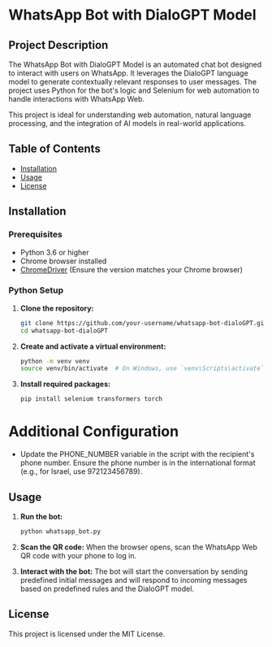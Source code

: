 # WhatsApp Bot with DialoGPT Model

## Project Description

The WhatsApp Bot with DialoGPT Model is an automated chat bot designed to interact with users on WhatsApp. It leverages the DialoGPT language model to generate contextually relevant responses to user messages. The project uses Python for the bot's logic and Selenium for web automation to handle interactions with WhatsApp Web.

This project is ideal for understanding web automation, natural language processing, and the integration of AI models in real-world applications.

## Table of Contents
- [Installation](#installation)
- [Usage](#usage)
- [License](#license)

## Installation

### Prerequisites
- Python 3.6 or higher
- Chrome browser installed
- [ChromeDriver](https://sites.google.com/chromium.org/driver/) (Ensure the version matches your Chrome browser)

### Python Setup
1. **Clone the repository:**
   ```bash
   git clone https://github.com/your-username/whatsapp-bot-dialoGPT.git
   cd whatsapp-bot-dialoGPT
2. **Create and activate a virtual environment:**
   ```bash
   python -m venv venv
   source venv/bin/activate  # On Windows, use `venv\Scripts\activate`
3. **Install required packages:**
   ```bash
   pip install selenium transformers torch
# Additional Configuration
- Update the PHONE_NUMBER variable in the script with the recipient's phone number. Ensure the phone number is in the international format (e.g., for Israel, use 972123456789).
## Usage
1. **Run the bot:**
   ```bash
   python whatsapp_bot.py
2. **Scan the QR code:**
When the browser opens, scan the WhatsApp Web QR code with your phone to log in.

3. **Interact with the bot:**
The bot will start the conversation by sending predefined initial messages and will respond to incoming messages based on predefined rules and the DialoGPT model.

## License
This project is licensed under the MIT License.
